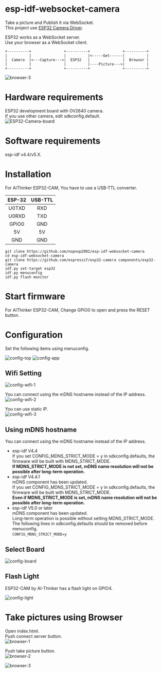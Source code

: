 # esp-idf-websocket-camera
Take a picture and Publish it via WebSocket.   
This project use [ESP32 Camera Driver](https://github.com/espressif/esp32-camera).   

ESP32 works as a WebSocket server.   
Use your browser as a WebSocket client.   
```
+----------+               +----------+               +----------+
|          |               |          |<-----Get------|          |
|  Camera  |<---Capture--->|  ESP32   |               |  Browser |
|          |               |          |----Picture--->|          |
+----------+               +----------+               +----------+
```

![browser-3](https://github.com/nopnop2002/esp-idf-websocket-camera/assets/6020549/7fbca7e9-bc30-40b4-9ad2-5091ed6c88fd)

# Hardware requirements
ESP32 development board with OV2640 camera.   
If you use other camera, edit sdkconfig.default.   
![ESP32-Camera-board](https://user-images.githubusercontent.com/6020549/198520670-27ea9bd1-71d8-438f-be58-8516154be4af.JPG)


# Software requirements
esp-idf v4.4/v5.X.   

# Installation
For AiThinker ESP32-CAM, You have to use a USB-TTL converter.   

|ESP-32|USB-TTL|
|:-:|:-:|
|U0TXD|RXD|
|U0RXD|TXD|
|GPIO0|GND|
|5V|5V|
|GND|GND|


```
git clone https://github.com/nopnop2002/esp-idf-websocket-camera
cd esp-idf-websocket-camera
git clone https://github.com/espressif/esp32-camera components/esp32-camera
idf.py set-target esp32
idf.py menuconfig
idf.py flash monitor
```

# Start firmware
For AiThinker ESP32-CAM, Change GPIO0 to open and press the RESET button.

# Configuration
Set the following items using menuconfig.

![config-top](https://github.com/nopnop2002/esp-idf-websocket-camera/assets/6020549/20901930-dfc9-45e2-86bf-674ee352214c)
![config-app](https://github.com/nopnop2002/esp-idf-websocket-camera/assets/6020549/5e6a4cf8-ac2c-47a5-a2c0-59dc42a15fde)

## Wifi Setting

![config-wifi-1](https://github.com/nopnop2002/esp-idf-websocket-camera/assets/6020549/4c23bb09-8d84-4c40-8bda-648ddc5c810f)

You can connect using the mDNS hostname instead of the IP address.   
![config-wifi-2](https://github.com/nopnop2002/esp-idf-websocket-camera/assets/6020549/faa17c9c-548b-4c81-8202-da74d9772bc8)

You can use static IP.   
![config-wifi-3](https://github.com/nopnop2002/esp-idf-websocket-camera/assets/6020549/c44f1e38-99ec-4de9-9792-a56314700021)

## Using mDNS hostname
You can connect using the mDNS hostname instead of the IP address.   
- esp-idf V4.4  
 If you set CONFIG_MDNS_STRICT_MODE = y in sdkconfig.defaults, the firmware will be built with MDNS_STRICT_MODE.   
 __If MDNS_STRICT_MODE is not set, mDNS name resolution will not be possible after long-term operation.__   
- esp-idf V4.4.1   
 mDNS component has been updated.   
 If you set CONFIG_MDNS_STRICT_MODE = y in sdkconfig.defaults, the firmware will be built with MDNS_STRICT_MODE.   
 __Even if MDNS_STRICT_MODE is set, mDNS name resolution will not be possible after long-term operation.__   
- esp-idf V5.0 or later   
 mDNS component has been updated.   
 Long-term operation is possible without setting MDNS_STRICT_MODE.   
 The following lines in sdkconfig.defaults should be removed before menuconfig.   
 ```CONFIG_MDNS_STRICT_MODE=y```

## Select Board
![config-board](https://github.com/nopnop2002/esp-idf-websocket-camera/assets/6020549/4b4111b5-d03b-4574-a00a-83e3df248495)



## Flash Light

ESP32-CAM by AI-Thinker has a flash light on GPIO4.

![config-light](https://github.com/nopnop2002/esp-idf-websocket-camera/assets/6020549/3acabf5a-2c4d-4855-9799-4a17257388fd)


# Take pictures using Browser
Open index.html.   
Push connect server button.   
![browser-1](https://github.com/nopnop2002/esp-idf-websocket-camera/assets/6020549/2e73c585-a1d4-42a2-a158-38cf424169f9)

Push take picture button.   
![browser-2](https://github.com/nopnop2002/esp-idf-websocket-camera/assets/6020549/ec4e671f-3cd0-4bcc-a4aa-184fe669d238)

![browser-3](https://github.com/nopnop2002/esp-idf-websocket-camera/assets/6020549/7fbca7e9-bc30-40b4-9ad2-5091ed6c88fd)


